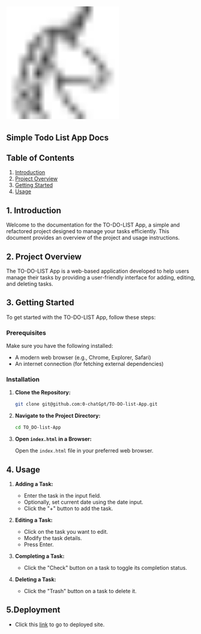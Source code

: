 # <img src="unicorn.png" width="300">

## Simple Todo List App Docs

## Table of Contents

1. [Introduction](#1-introduction)
2. [Project Overview](#2-project-overview)
3. [Getting Started](#3-getting-started)
4. [Usage](#8-usage)

## 1. Introduction

Welcome to the documentation for the TO-DO-LIST App, a simple and refactored project designed to manage your tasks efficiently. This document provides an overview of the project and usage instructions.

## 2. Project Overview

The TO-DO-LIST App is a web-based application developed to help users manage their tasks by providing a user-friendly interface for adding, editing, and deleting tasks.

## 3. Getting Started

To get started with the TO-DO-LIST App, follow these steps:

### Prerequisites

Make sure you have the following installed:

- A modern web browser (e.g., Chrome, Explorer, Safari)
- An internet connection (for fetching external dependencies)

### Installation

1. **Clone the Repository:**

   ```bash
   git clone git@github.com:0-chatGpt/TO-DO-list-App.git
   ```

2. **Navigate to the Project Directory:**

   ```bash
   cd TO_DO-list-App
   ```

3. **Open `index.html` in a Browser:**

   Open the `index.html` file in your preferred web browser.

## 4. Usage

1. **Adding a Task:**

   - Enter the task in the input field.
   - Optionally, set current date using the date input.
   - Click the "+" button to add the task.

2. **Editing a Task:**

   - Click on the task you want to edit.
   - Modify the task details.
   - Press Enter.

3. **Completing a Task:**

   - Click the "Check" button on a task to toggle its completion status.

4. **Deleting a Task:**
   - Click the "Trash" button on a task to delete it.

## 5.Deployment

   - Click this [link](https://to-do-azure-iota.vercel.app/) to go to deployed site. 